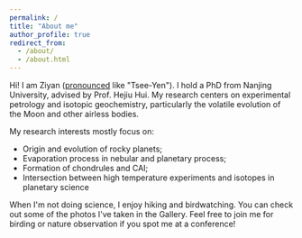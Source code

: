 ```yaml
---
permalink: /
title: "About me"
author_profile: true
redirect_from: 
  - /about/
  - /about.html
---
```


Hi! I am Ziyan ([pronounced](https://www.name-coach.com/ziyan-han-a7df4846-02c4-4590-bd57-5c53d50e2265) like "Tsee-Yen"). I hold a PhD from Nanjing University, advised by Prof. Hejiu Hui. My research centers on experimental petrology and isotopic geochemistry, particularly the volatile evolution of the Moon and other airless bodies.

My research interests mostly focus on:
* Origin and evolution of rocky planets;   
* Evaporation process in nebular and planetary process;   
* Formation of chondrules and CAI;   
* Intersection between high temperature experiments and isotopes in planetary science

When I'm not doing science, I enjoy hiking and birdwatching. You can check out some of the photos I've taken in the Gallery. Feel free to join me for birding or nature observation if you spot me at a conference!

